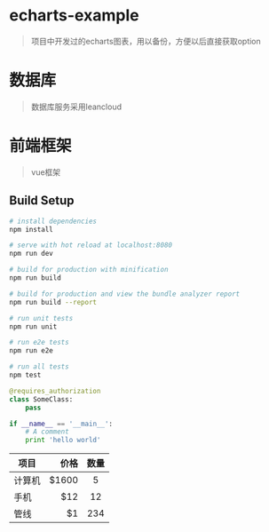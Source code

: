 # echarts-example
> 项目中开发过的echarts图表，用以备份，方便以后直接获取option
# 数据库
> 数据库服务采用leancloud
# 前端框架
> vue框架
## Build Setup

``` bash
# install dependencies
npm install

# serve with hot reload at localhost:8080
npm run dev

# build for production with minification
npm run build

# build for production and view the bundle analyzer report
npm run build --report

# run unit tests
npm run unit

# run e2e tests
npm run e2e

# run all tests
npm test
```
```python
@requires_authorization
class SomeClass:
    pass

if __name__ == '__main__':
    # A comment
    print 'hello world'
```
| 项目        | 价格   |  数量  |
| --------   | -----:  | :----:  |
| 计算机     | \$1600 |   5     |
| 手机        |   \$12   |   12   |
| 管线        |    \$1    |  234  |
